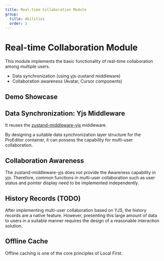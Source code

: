 ```yaml
---
title: Real-time Collaboration Module
group:
  title: Abilities
  order: 1
---
```


# Real-time Collaboration Module

This module implements the basic functionality of real-time collaboration among multiple users.

- Data synchronization (using yjs-zustand middleware)
- Collaboration awareness (Avatar, Cursor components)

## Demo Showcase

<code src="./demos/realtimeCollaboration/demo.tsx"></code>

## Data Synchronization: Yjs Middleware

It reuses the [zustand-middleware-yjs](https://github.com/joebobmiles/zustand-middleware-yjs) middleware.

By designing a suitable data synchronization layer structure for the ProEditor container, it can possess the capability for multi-user collaboration.

## Collaboration Awareness

The zustand-middleware-yjs does not provide the Awareness capability in yjs. Therefore, common functions in multi-user collaboration such as user status and pointer display need to be implemented independently.

## History Records (TODO)

After implementing multi-user collaboration based on YJS, the history records are a native feature. However, presenting this large amount of data to users in a suitable manner requires the design of a reasonable interaction solution.

## Offline Cache

Offline caching is one of the core principles of Local First.
